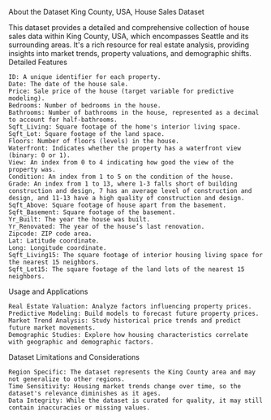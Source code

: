 About the Dataset
King County, USA, House Sales Dataset

This dataset provides a detailed and comprehensive collection of house sales data within King County, USA, which encompasses Seattle and its surrounding areas. It's a rich resource for real estate analysis, providing insights into market trends, property valuations, and demographic shifts.
Detailed Features

    ID: A unique identifier for each property.
    Date: The date of the house sale.
    Price: Sale price of the house (target variable for predictive modeling).
    Bedrooms: Number of bedrooms in the house.
    Bathrooms: Number of bathrooms in the house, represented as a decimal to account for half-bathrooms.
    Sqft_Living: Square footage of the home's interior living space.
    Sqft_Lot: Square footage of the land space.
    Floors: Number of floors (levels) in the house.
    Waterfront: Indicates whether the property has a waterfront view (binary: 0 or 1).
    View: An index from 0 to 4 indicating how good the view of the property was.
    Condition: An index from 1 to 5 on the condition of the house.
    Grade: An index from 1 to 13, where 1-3 falls short of building construction and design, 7 has an average level of construction and design, and 11-13 have a high quality of construction and design.
    Sqft_Above: Square footage of house apart from the basement.
    Sqft_Basement: Square footage of the basement.
    Yr_Built: The year the house was built.
    Yr_Renovated: The year of the house’s last renovation.
    Zipcode: ZIP code area.
    Lat: Latitude coordinate.
    Long: Longitude coordinate.
    Sqft_Living15: The square footage of interior housing living space for the nearest 15 neighbors.
    Sqft_Lot15: The square footage of the land lots of the nearest 15 neighbors.

Usage and Applications

    Real Estate Valuation: Analyze factors influencing property prices.
    Predictive Modeling: Build models to forecast future property prices.
    Market Trend Analysis: Study historical price trends and predict future market movements.
    Demographic Studies: Explore how housing characteristics correlate with geographic and demographic factors.

Dataset Limitations and Considerations

    Region Specific: The dataset represents the King County area and may not generalize to other regions.
    Time Sensitivity: Housing market trends change over time, so the dataset's relevance diminishes as it ages.
    Data Integrity: While the dataset is curated for quality, it may still contain inaccuracies or missing values.
